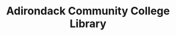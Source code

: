 ---
layout: repo
title: "Adirondack Community College Library"
id: 20518
permalink: repos/20518/
---